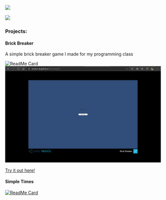 ![](https://github-readme-stats.vercel.app/api?username=winston-de&show_icons=true&title_color=87ceeb&text_color=87ceeb&bg_color=181818)

![](https://github-readme-stats.vercel.app/api/top-langs/?username=winston-de&layout=compact&title_color=87ceeb&text_color=87ceeb&bg_color=181818)

### Projects:

#### Brick Breaker
A simple brick breaker game I made for my programming class

![ReadMe Card](https://github-readme-stats.vercel.app/api/pin/?username=winston-de&repo=Brick-Breaker&title_color=87ceeb&text_color=87ceeb&bg_color=181818)
![](\assets\images\brickbreakergame.png)

[Try it out here!](/brick-breaker/)

#### Simple Times
[![ReadMe Card](https://github-readme-stats.vercel.app/api/pin/?username=winston-de&repo=Simple-Times&title_color=87ceeb&text_color=87ceeb&bg_color=181818)](https://github.com/winston-de/Simple-Times)
